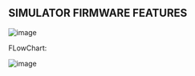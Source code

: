 ## SIMULATOR FIRMWARE FEATURES

![image](https://user-images.githubusercontent.com/62667666/166656708-d523614a-dfcb-4ca3-9262-55957ff5777b.png)


FLowChart:

![image](https://user-images.githubusercontent.com/62667666/166743350-3aaaf98e-6891-4add-8b12-f9a22da1087a.png)
